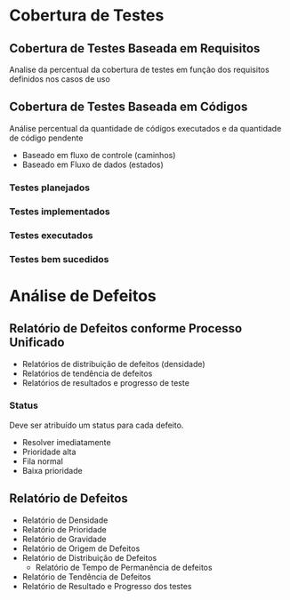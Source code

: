 # Cobertura de Testes

## Cobertura de Testes Baseada em Requisitos

Analise da percentual da cobertura de testes em função dos requisitos definidos nos casos de uso

## Cobertura de Testes Baseada em Códigos

Análise percentual da quantidade de códigos executados e da quantidade de código pendente

* Baseado em fluxo de controle (caminhos)
* Baseado em Fluxo de dados (estados)

### Testes planejados
### Testes implementados
### Testes executados
### Testes bem sucedidos

# Análise de Defeitos

## Relatório de Defeitos conforme Processo Unificado

* Relatórios de distribuição de defeitos (densidade)
* Relatórios de tendência de defeitos
* Relatórios de resultados e progresso de teste

### Status

Deve ser atribuído um status para cada defeito.

* Resolver imediatamente
* Prioridade alta
* Fila normal
* Baixa prioridade

## Relatório de Defeitos

* Relatório de Densidade
* Relatório de Prioridade
* Relatório de Gravidade 
* Relatório de Origem de Defeitos
* Relatório de Distribuição de Defeitos
  * Relatório de Tempo de Permanência de defeitos
* Relatório de Tendência de Defeitos
* Relatório de Resultado e Progresso dos testes
